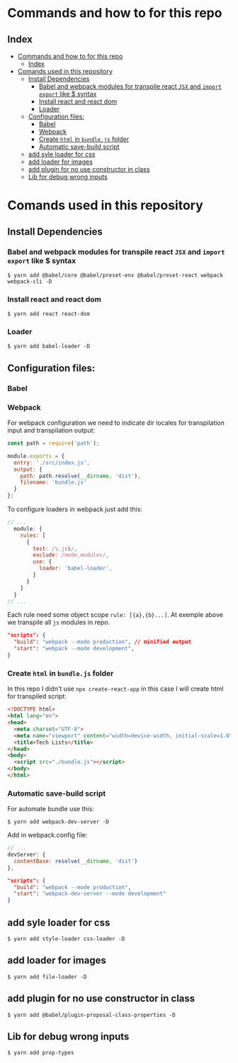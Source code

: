 # Commands and how to for this repo

## Index
- [Commands and how to for this repo](#commands-and-how-to-for-this-repo)
  - [Index](#index)
- [Comands used in this repository](#comands-used-in-this-repository)
  - [Install Dependencies](#install-dependencies)
    - [Babel and webpack modules for transpile react `JSX` and `import` `export` like $ syntax](#babel-and-webpack-modules-for-transpile-react-jsx-and-import-export-like--syntax)
    - [Install react and react dom](#install-react-and-react-dom)
    - [Loader](#loader)
  - [Configuration files:](#configuration-files)
    - [Babel](#babel)
    - [Webpack](#webpack)
    - [Create `html` in `bundle.js` folder](#create-html-in-bundlejs-folder)
    - [Automatic save-build script](#automatic-save-build-script)
  - [add syle loader for css](#add-syle-loader-for-css)
  - [add loader for images](#add-loader-for-images)
  - [add plugin for no use constructor in class](#add-plugin-for-no-use-constructor-in-class)
  - [Lib for debug wrong inputs](#lib-for-debug-wrong-inputs)

# Comands used in this repository

## Install Dependencies

### Babel and webpack modules for transpile react `JSX` and `import` `export` like $ syntax
```
$ yarn add @babel/core @babel/preset-env @babel/preset-react webpack webpack-cli -D
```

### Install react and react dom
```
$ yarn add react react-dom
```

### Loader
```
$ yarn add babel-loader -D
```

## Configuration files:

### Babel

### Webpack
For webpack configuration we need to indicate dir locales for transpilation input
and transpilation output:
```js
const path = require('path');

module.exports = {
  entry: './src/index.js',
  output: {
    path: path.resolve(__dirname, 'dist'),
    filename: 'bundle.js'
  }
};
```
To configure loaders in webpack just add this:
```js
// ...
  module: {
    rules: [
      {
        test: /\.js$/,
        exclude: /node_modules/,
        use: {
          loader: 'babel-loader',
        }
      }
    ]
  }
// ...
```
Each rule need some object scope `rule: [{a},{b}...]`. At exemple above we
transpile all `js` modules in repo.
```json
"scripts": {
  "build": "webpack --mode production", // minified output
  "start": "webpack --mode development",
}
```

### Create `html` in `bundle.js` folder
In this repo I didn't use `npx create-react-app` in this case I will create html
for transpiled script:
```html
<!DOCTYPE html>
<html lang="en">
<head>
  <meta charset="UTF-8">
  <meta name="viewport" content="width=device-width, initial-scale=1.0">
  <title>Tech Lists</title>
</head>
<body>
  <script src="./bundle.js"></script>
</body>
</html>
```

### Automatic save-build script
For automate bundle use this:
```
$ yarn add webpack-dev-server -D
```
Add in webpack.config file:
```js
// ...
devServer: {
  contentBase: resolve(__dirname, 'dist')
},
```
```json
"scripts": {
  "build": "webpack --mode production",
  "start": "webpack-dev-server --mode development"
}
```

## add syle loader for css
```
$ yarn add style-loader css-loader -D
```

## add loader for images
```
$ yarn add file-loader -D
```

## add plugin for no use constructor in class
```
$ yarn add @babel/plugin-proposal-class-properties -D
```

## Lib for debug wrong inputs
```
$ yarn add prop-types
```
